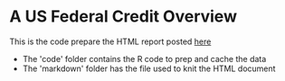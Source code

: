 # A US Federal Credit Overview

This is the code prepare the HTML report posted [here](http://rpubs.com/vadimus/fed_credit)

* The 'code' folder contains the R code to prep and cache the data
* The 'markdown' folder has the file used to knit the HTML document 